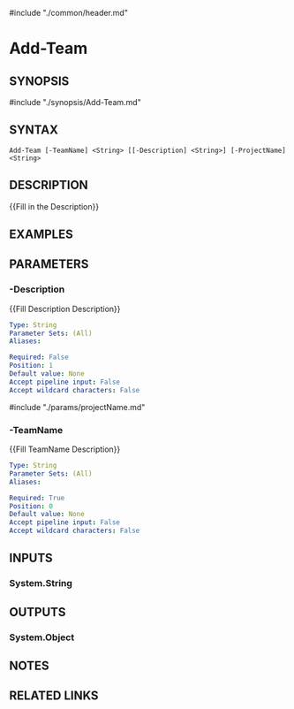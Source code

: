 #include "./common/header.md"

# Add-Team

## SYNOPSIS
#include "./synopsis/Add-Team.md"

## SYNTAX

```
Add-Team [-TeamName] <String> [[-Description] <String>] [-ProjectName] <String>
```

## DESCRIPTION
{{Fill in the Description}}

## EXAMPLES

## PARAMETERS

### -Description
{{Fill Description Description}}

```yaml
Type: String
Parameter Sets: (All)
Aliases: 

Required: False
Position: 1
Default value: None
Accept pipeline input: False
Accept wildcard characters: False
```

#include "./params/projectName.md"

### -TeamName
{{Fill TeamName Description}}

```yaml
Type: String
Parameter Sets: (All)
Aliases: 

Required: True
Position: 0
Default value: None
Accept pipeline input: False
Accept wildcard characters: False
```

## INPUTS

### System.String


## OUTPUTS

### System.Object

## NOTES

## RELATED LINKS

